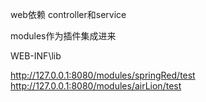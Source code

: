 web依赖
controller和service


modules作为插件集成进来




WEB-INF\lib



http://127.0.0.1:8080/modules/springRed/test
http://127.0.0.1:8080/modules/airLion/test



